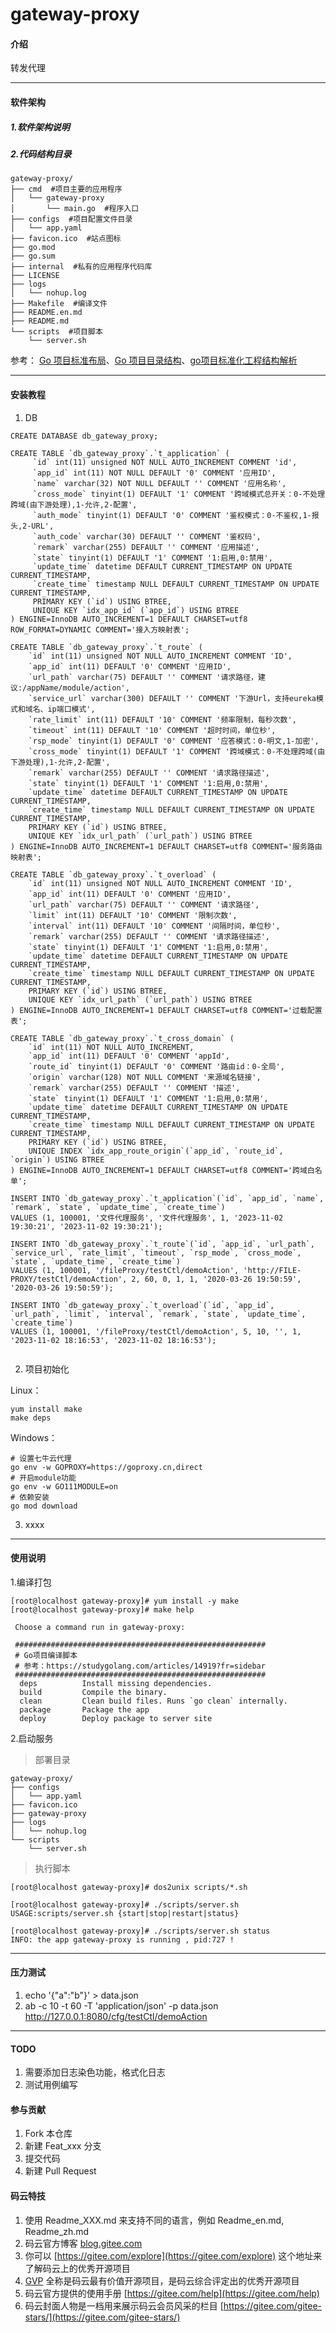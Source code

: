# gateway-proxy

#### 介绍
转发代理

------------------------------------

#### 软件架构
##### 1.软件架构说明

##### 2.代码结构目录
```text
gateway-proxy/
├── cmd  #项目主要的应用程序
│   └── gateway-proxy
│       └── main.go  #程序入口
├── configs  #项目配置文件目录
│   └── app.yaml
├── favicon.ico  #站点图标
├── go.mod
├── go.sum
├── internal  #私有的应用程序代码库
├── LICENSE
├── logs
│   └── nohup.log
├── Makefile  #编译文件
├── README.en.md
├── README.md
└── scripts  #项目脚本
    └── server.sh
```
参考： [Go 项目标准布局](https://zhuanlan.zhihu.com/p/662397116)、[Go 项目目录结构](https://blog.csdn.net/wohu1104/article/details/123209272)、[go项目标准化工程结构解析](https://blog.csdn.net/keenw/article/details/126352773)

------------------------------------

#### 安装教程

1.  DB

```mysql
CREATE DATABASE db_gateway_proxy;

CREATE TABLE `db_gateway_proxy`.`t_application` (
     `id` int(11) unsigned NOT NULL AUTO_INCREMENT COMMENT 'id',
     `app_id` int(11) NOT NULL DEFAULT '0' COMMENT '应用ID',
     `name` varchar(32) NOT NULL DEFAULT '' COMMENT '应用名称',
     `cross_mode` tinyint(1) DEFAULT '1' COMMENT '跨域模式总开关：0-不处理跨域(由下游处理),1-允许,2-配置',
     `auth_mode` tinyint(1) DEFAULT '0' COMMENT '鉴权模式：0-不鉴权,1-报头,2-URL',
     `auth_code` varchar(30) DEFAULT '' COMMENT '鉴权码',
     `remark` varchar(255) DEFAULT '' COMMENT '应用描述',
     `state` tinyint(1) DEFAULT '1' COMMENT '1:启用,0:禁用',
     `update_time` datetime DEFAULT CURRENT_TIMESTAMP ON UPDATE CURRENT_TIMESTAMP,
     `create_time` timestamp NULL DEFAULT CURRENT_TIMESTAMP ON UPDATE CURRENT_TIMESTAMP,
     PRIMARY KEY (`id`) USING BTREE,
     UNIQUE KEY `idx_app_id` (`app_id`) USING BTREE
) ENGINE=InnoDB AUTO_INCREMENT=1 DEFAULT CHARSET=utf8 ROW_FORMAT=DYNAMIC COMMENT='接入方映射表';

CREATE TABLE `db_gateway_proxy`.`t_route` (
    `id` int(11) unsigned NOT NULL AUTO_INCREMENT COMMENT 'ID',
    `app_id` int(11) DEFAULT '0' COMMENT '应用ID',
    `url_path` varchar(75) DEFAULT '' COMMENT '请求路径，建议:/appName/module/action',
    `service_url` varchar(300) DEFAULT '' COMMENT '下游Url，支持eureka模式和域名、ip端口模式',
    `rate_limit` int(11) DEFAULT '10' COMMENT '频率限制，每秒次数',
    `timeout` int(11) DEFAULT '10' COMMENT '超时时间，单位秒',
    `rsp_mode` tinyint(1) DEFAULT '0' COMMENT '应答模式：0-明文,1-加密',
    `cross_mode` tinyint(1) DEFAULT '1' COMMENT '跨域模式：0-不处理跨域(由下游处理),1-允许,2-配置',
    `remark` varchar(255) DEFAULT '' COMMENT '请求路径描述',
    `state` tinyint(1) DEFAULT '1' COMMENT '1:启用,0:禁用',
    `update_time` datetime DEFAULT CURRENT_TIMESTAMP ON UPDATE CURRENT_TIMESTAMP,
    `create_time` timestamp NULL DEFAULT CURRENT_TIMESTAMP ON UPDATE CURRENT_TIMESTAMP,
    PRIMARY KEY (`id`) USING BTREE,
    UNIQUE KEY `idx_url_path` (`url_path`) USING BTREE
) ENGINE=InnoDB AUTO_INCREMENT=1 DEFAULT CHARSET=utf8 COMMENT='服务路由映射表';

CREATE TABLE `db_gateway_proxy`.`t_overload` (
    `id` int(11) unsigned NOT NULL AUTO_INCREMENT COMMENT 'ID',
    `app_id` int(11) DEFAULT '0' COMMENT '应用ID',
    `url_path` varchar(75) DEFAULT '' COMMENT '请求路径',
    `limit` int(11) DEFAULT '10' COMMENT '限制次数',
    `interval` int(11) DEFAULT '10' COMMENT '间隔时间，单位秒',
    `remark` varchar(255) DEFAULT '' COMMENT '请求路径描述',
    `state` tinyint(1) DEFAULT '1' COMMENT '1:启用,0:禁用',
    `update_time` datetime DEFAULT CURRENT_TIMESTAMP ON UPDATE CURRENT_TIMESTAMP,
    `create_time` timestamp NULL DEFAULT CURRENT_TIMESTAMP ON UPDATE CURRENT_TIMESTAMP,
    PRIMARY KEY (`id`) USING BTREE,
    UNIQUE KEY `idx_url_path` (`url_path`) USING BTREE
) ENGINE=InnoDB AUTO_INCREMENT=1 DEFAULT CHARSET=utf8 COMMENT='过载配置表';

CREATE TABLE `db_gateway_proxy`.`t_cross_domain` (
    `id` int(11) NOT NULL AUTO_INCREMENT,
    `app_id` int(11) DEFAULT '0' COMMENT 'appId',
    `route_id` tinyint(1) DEFAULT '0' COMMENT '路由id：0-全局',
    `origin` varchar(128) NOT NULL COMMENT '来源域名链接',
    `remark` varchar(255) DEFAULT '' COMMENT '描述',
    `state` tinyint(1) DEFAULT '1' COMMENT '1:启用,0:禁用',
    `update_time` datetime DEFAULT CURRENT_TIMESTAMP ON UPDATE CURRENT_TIMESTAMP,
    `create_time` timestamp NULL DEFAULT CURRENT_TIMESTAMP ON UPDATE CURRENT_TIMESTAMP,
    PRIMARY KEY (`id`) USING BTREE,
    UNIQUE INDEX `idx_app_route_origin`(`app_id`, `route_id`, `origin`) USING BTREE
) ENGINE=InnoDB AUTO_INCREMENT=1 DEFAULT CHARSET=utf8 COMMENT='跨域白名单';

INSERT INTO `db_gateway_proxy`.`t_application`(`id`, `app_id`, `name`, `remark`, `state`, `update_time`, `create_time`) 
VALUES (1, 100001, '文件代理服务', '文件代理服务', 1, '2023-11-02 19:30:21', '2023-11-02 19:30:21');

INSERT INTO `db_gateway_proxy`.`t_route`(`id`, `app_id`, `url_path`, `service_url`, `rate_limit`, `timeout`, `rsp_mode`, `cross_mode`, `state`, `update_time`, `create_time`)
VALUES (1, 100001, '/fileProxy/testCtl/demoAction', 'http://FILE-PROXY/testCtl/demoAction', 2, 60, 0, 1, 1, '2020-03-26 19:50:59', '2020-03-26 19:50:59');

INSERT INTO `db_gateway_proxy`.`t_overload`(`id`, `app_id`, `url_path`, `limit`, `interval`, `remark`, `state`, `update_time`, `create_time`) 
VALUES (1, 100001, '/fileProxy/testCtl/demoAction', 5, 10, '', 1, '2023-11-02 18:16:53', '2023-11-02 18:16:53');


```


2.  项目初始化

Linux：
```shell script 
yum install make
make deps
```

Windows：
```shell script
# 设置七牛云代理
go env -w GOPROXY=https://goproxy.cn,direct
# 开启module功能
go env -w GO111MODULE=on
# 依赖安装
go mod download
```

3.  xxxx


------------------------------------


#### 使用说明

1.编译打包
```shell script
[root@localhost gateway-proxy]# yum install -y make
[root@localhost gateway-proxy]# make help

 Choose a command run in gateway-proxy:

 ########################################################
 # Go项目编译脚本
 # 参考：https://studygolang.com/articles/14919?fr=sidebar
 ########################################################
  deps          Install missing dependencies.
  build         Compile the binary.
  clean         Clean build files. Runs `go clean` internally.
  package       Package the app
  deploy        Deploy package to server site
```

2.启动服务
> 部署目录
```text
gateway-proxy/
├── configs
│   └── app.yaml
├── favicon.ico
├── gateway-proxy
├── logs
│   └── nohup.log
└── scripts
    └── server.sh
```

>执行脚本
```shell script
[root@localhost gateway-proxy]# dos2unix scripts/*.sh

[root@localhost gateway-proxy]# ./scripts/server.sh
USAGE:scripts/server.sh {start|stop|restart|status}

[root@localhost gateway-proxy]# ./scripts/server.sh status
INFO: the app gateway-proxy is running , pid:727 !
```

------------------------------------


#### 压力测试
1. echo '{"a":"b"}' > data.json
2. ab -c 10 -t 60 -T 'application/json' -p data.json http://127.0.0.1:8080/cfg/testCtl/demoAction

------------------------------------

#### TODO
1. 需要添加日志染色功能，格式化日志
2. 测试用例编写


#### 参与贡献

1.  Fork 本仓库
2.  新建 Feat_xxx 分支
3.  提交代码
4.  新建 Pull Request


#### 码云特技

1.  使用 Readme\_XXX.md 来支持不同的语言，例如 Readme\_en.md, Readme\_zh.md
2.  码云官方博客 [blog.gitee.com](https://blog.gitee.com)
3.  你可以 [https://gitee.com/explore](https://gitee.com/explore) 这个地址来了解码云上的优秀开源项目
4.  [GVP](https://gitee.com/gvp) 全称是码云最有价值开源项目，是码云综合评定出的优秀开源项目
5.  码云官方提供的使用手册 [https://gitee.com/help](https://gitee.com/help)
6.  码云封面人物是一档用来展示码云会员风采的栏目 [https://gitee.com/gitee-stars/](https://gitee.com/gitee-stars/)
